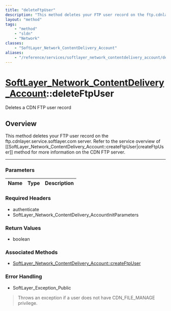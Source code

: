 ```yaml
---
title: "deleteFtpUser"
description: "This method deletes your FTP user record on the ftp.cdnlayer.service.softlayer.com server. Refer to the service overview... "
layout: "method"
tags:
    - "method"
    - "sldn"
    - "Network"
classes:
    - "SoftLayer_Network_ContentDelivery_Account"
aliases:
    - "/reference/services/softlayer_network_contentdelivery_account/deleteFtpUser"
---
```

# [SoftLayer_Network_ContentDelivery_Account](/reference/services/SoftLayer_Network_ContentDelivery_Account)::deleteFtpUser

Deletes a CDN FTP user record


## Overview 
This method deletes your FTP user record on the ftp.cdnlayer.service.softlayer.com server. Refer to the service overview of [[SoftLayer_Network_ContentDelivery_Account::createFtpUser|createFtpUser]] method for more information on the CDN FTP server. 

-----

### Parameters 
|Name | Type | Description |
| --- | --- | --- |


### Required Headers
* authenticate
* SoftLayer_Network_ContentDelivery_AccountInitParameters


### Return Values
* boolean


### Associated Methods

*  [SoftLayer_Network_ContentDelivery_Account::createFtpUser](/reference/services/SoftLayer_Network_ContentDelivery_Account/createFtpUser )



### Error Handling

* SoftLayer_Exception_Public 

> Throws an exception if a user does not have CDN_FILE_MANAGE privilege. 



